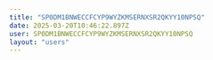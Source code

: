 ```yaml
---
title: "SP0DM1BNWECCFCYP9WYZKMSERNXSR2QKYY10NPSQ"
date: 2025-03-20T10:46:22.897Z
user: SP0DM1BNWECCFCYP9WYZKMSERNXSR2QKYY10NPSQ
layout: "users"
---
```

    